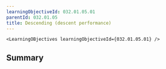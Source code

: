 ```yaml
---
learningObjectiveId: 032.01.05.01
parentId: 032.01.05
title: Descending (descent performance)
---
```


```tsx eval
<LearningOBjectives learningObjectiveId={032.01.05.01} />
```

## Summary
